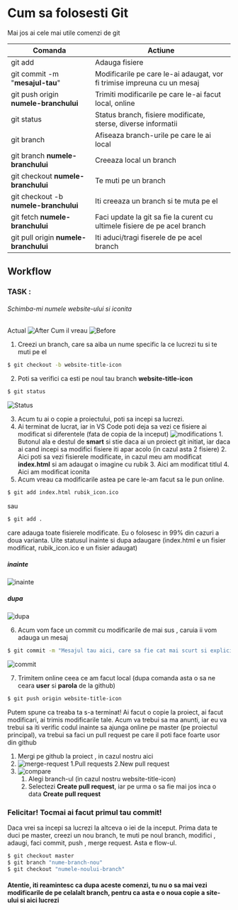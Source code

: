 # Cum sa folosesti Git

Mai jos ai cele mai utile comenzi de git

| Comanda                               | Actiune                                                                   |
| ------------------------------------- | ------------------------------------------------------------------------- |
| git add                               | Adauga fisiere                                                            |
| git commit -m "**mesajul-tau**"       | Modificarile pe care le-ai adaugat, vor fi trimise impreuna cu un mesaj   |
| git push origin **numele-branchului** | Trimiti modificarile pe care le-ai facut local, online                    |
| git status                            | Status branch, fisiere modificate, sterse, diverse informatii             |
| git branch                            | Afiseaza branch-urile pe care le ai local                                 |
| git branch **numele-branchului**      | Creeaza local un branch                                                   |
| git checkout **numele-branchului**    | Te muti pe un branch                                                      |
| git checkout -b **numele-branchului** | Iti creeaza un branch si te muta pe el                                    |
| git fetch **numele-branchului**       | Faci update la git sa fie la curent cu ultimele fisiere de pe acel branch |
| git pull origin **numele-branchului** | Iti aduci/tragi fiserele de pe acel branch                                |

## Workflow

### **TASK** :

###### Schimba-mi numele website-ului si iconita

Actual
![After](https://i.ibb.co/prP5KFV/before.png)
Cum il vreau
![Before](https://i.ibb.co/1JGkQ8n/after.png)

1. Creezi un branch, care sa aiba un nume specific la ce lucrezi tu si te muti pe el

```sh
$ git checkout -b website-title-icon
```

2. Poti sa verifici ca esti pe noul tau branch **website-title-icon**

```sh
$ git status
```

![Status](https://i.ibb.co/QHdW4M9/screen-1.png)

3. Acum tu ai o copie a proiectului, poti sa incepi sa lucrezi.
4. Ai terminat de lucrat, iar in VS Code poti deja sa vezi ce fisiere ai modificat si diferentele (fata de copia de la inceput)
   ![modifications](https://i.ibb.co/y4jcQBg/mura-in-gura.png) 1. Butonul ala e destul de **smart** si stie daca ai un proiect git initiat, iar daca ai cand incepi sa modifici fisiere iti apar acolo (in cazul asta 2 fisiere) 2. Aici poti sa vezi fisierele modificate, in cazul meu am modificat **index.html** si am adaugat o imagine cu rubik 3. Aici am modificat titlul 4. Aici am modificat iconita
5. Acum vreau ca modificarile astea pe care le-am facut sa le pun online.

```sh
$ git add index.html rubik_icon.ico
```

sau

```sh
$ git add .
```

care adauga toate fisierele modificate. Eu o folosesc in 99% din cazuri a doua varianta.
Uite statusul inainte si dupa adaugare (index.html e un fisier modificat, rubik_icon.ico e un fisier adaugat)

##### inainte

![inainte](https://i.ibb.co/4PpGSbp/Screenshot-from-2019-09-13-18-18-13.png)

##### dupa

![dupa](https://i.ibb.co/Hn91tw1/Screenshot-from-2019-09-13-18-18-33.png)

6. Acum vom face un commit cu modificarile de mai sus , caruia ii vom adauga un mesaj

```sh
$ git commit -m "Mesajul tau aici, care sa fie cat mai scurt si explicit"
```

![commit](https://i.ibb.co/zJMF6nM/Screenshot-from-2019-09-13-18-21-17.png)

7. Trimitem online ceea ce am facut local (dupa comanda asta o sa ne ceara **user** si **parola** de la github)

```sh
$ git push origin website-title-icon
```

Putem spune ca treaba ta s-a terminat! Ai facut o copie la proiect, ai facut modificari, ai trimis modificarile tale. Acum va trebui sa ma anunti, iar eu va trebui sa iti verific codul inainte sa ajunga online pe master (pe proiectul principal), va trebui sa faci un pull request pe care il poti face foarte usor din github

1. Mergi pe github la proiect , in cazul nostru aici
2. ![merge-request](https://i.ibb.co/PQYVmFs/merge-request.png)
   1.Pull requests
   2.New pull request
3. ![compare](https://i.ibb.co/ZmDtpKm/2019-09-13-18-33.png)
   1. Alegi branch-ul (in cazul nostru website-title-icon)
   2. Selectezi **Create pull request**, iar pe urma o sa fie mai jos inca o data **Create pull request**

### Felicitar! Tocmai ai facut primul tau commit!

Daca vrei sa incepi sa lucrezi la altceva o iei de la inceput. Prima data te duci pe master, creezi un nou branch, te muti pe noul branch, modifici , adaugi, faci commit, push , merge request. Asta e flow-ul.

```sh
$ git checkout master
$ git branch "nume-branch-nou"
$ git checkout "numele-noului-branch"
```

#### Atentie, iti reamintesc ca dupa aceste comenzi, tu nu o sa mai vezi modificarile de pe celalalt branch, pentru ca asta e o noua copie a site-ului si aici lucrezi
